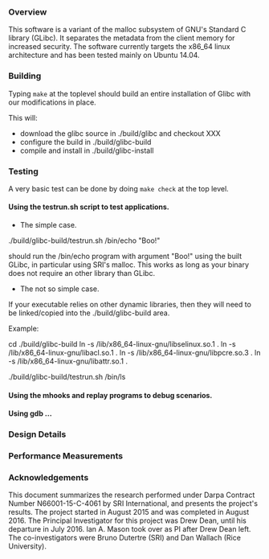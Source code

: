 


### Overview

This software is a variant of the malloc subsystem of GNU's Standard C
library (GLibc).  It separates the metadata from the client memory for
increased security.  The software currently targets the x86_64 linux
architecture and has been tested mainly on Ubuntu 14.04.


###  Building

Typing `make` at the toplevel should build an entire installation
of Glibc with our modifications in place. 

This will:

* download the glibc source in ./build/glibc and checkout XXX
* configure the build in ./build/glibc-build
* compile and install in ./build/glibc-install


### Testing 

A very basic test can be done by doing `make check` at the top level.

#### Using the testrun.sh script to test applications.

* The simple case. 

./build/glibc-build/testrun.sh /bin/echo "Boo!"

should run the /bin/echo program with argument "Boo!" using the
built GLibc, in particular using SRI's malloc. This works as
long as your binary does not require an other library than GLibc.

* The not so simple case.

If your executable relies on other dynamic libraries, then they will
need to be linked/copied into the ./build/glibc-build area. 

Example:

cd ./build/glibc-build
ln -s /lib/x86_64-linux-gnu/libselinux.so.1 .
ln -s /lib/x86_64-linux-gnu/libacl.so.1 .
ln -s /lib/x86_64-linux-gnu/libpcre.so.3 .
ln -s /lib/x86_64-linux-gnu/libattr.so.1 .

./build/glibc-build/testrun.sh /bin/ls




#### Using the mhooks and replay programs to debug scenarios.

#### Using gdb ...


### Design Details


### Performance Measurements



### Acknowledgements

This document summarizes the research performed under Darpa Contract
Number N66001-15-C-4061 by SRI International, and presents the
project's results. The project started in August 2015 and was
completed in August 2016. The Principal Investigator for this project
was Drew Dean, until his departure in July 2016. Ian A. Mason took
over as PI after Drew Dean left. The co-investigators were Bruno
Dutertre (SRI) and Dan Wallach (Rice University).
